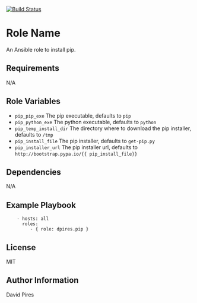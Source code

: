 [![Build Status](https://travis-ci.org/dpires/ansible-pip.svg?branch=master)](https://travis-ci.org/dpires/ansible-pip)

Role Name
=========

An Ansible role to install pip.

Requirements
------------

N/A

Role Variables
--------------

 - `pip_pip_exe` The pip executable, defaults to `pip`
 - `pip_python_exe` The python executable, defaults to `python`
 - `pip_temp_install_dir` The directory where to download the pip installer, defaults to `/tmp`
 - `pip_install_file` The pip installer, defaults to `get-pip.py`
 - `pip_installer_url` The pip installer url, defaults to `http://bootstrap.pypa.io/{{ pip_install_file}}`

Dependencies
------------

N/A

Example Playbook
----------------

```
    - hosts: all
      roles:
         - { role: dpires.pip }
```

License
-------

MIT

Author Information
------------------

David Pires

